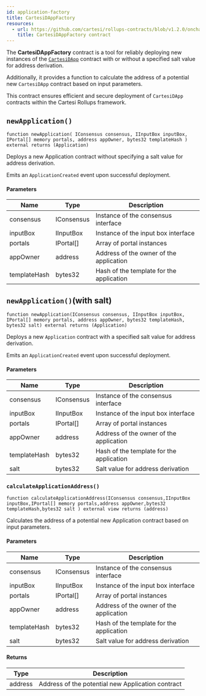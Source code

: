 ```yaml
---
id: application-factory
title: CartesiDAppFactory
resources:
  - url: https://github.com/cartesi/rollups-contracts/blob/v1.2.0/onchain/rollups/contracts/dapp/CartesiDAppFactory.sol
    title: CartesiDAppFactory contract
---
```


The **CartesiDAppFactory** contract is a tool for reliably deploying new instances of the [`CartesiDApp`](../json-rpc/application.md) contract with or without a specified salt value for address derivation.

Additionally, it provides a function to calculate the address of a potential new `CartesiDApp` contract based on input parameters.

This contract ensures efficient and secure deployment of `CartesiDApp` contracts within the Cartesi Rollups framework.


## `newApplication()` 

```solidity
function newApplication( IConsensus consensus, IInputBox inputBox, IPortal[] memory portals, address appOwner, bytes32 templateHash ) external returns (Application)
```

Deploys a new Application contract without specifying a salt value for address derivation.

Emits an `ApplicationCreated` event upon successful deployment.

#### Parameters

| Name         | Type       | Description                              |
| ------------ | ---------- | ---------------------------------------- |
| consensus    | IConsensus | Instance of the consensus interface      |
| inputBox     | IInputBox  | Instance of the input box interface      |
| portals      | IPortal[]  | Array of portal instances                |
| appOwner     | address    | Address of the owner of the application  |
| templateHash | bytes32    | Hash of the template for the application |

## `newApplication()`(with salt)

```solidity
function newApplication(IConsensus consensus, IInputBox inputBox, IPortal[] memory portals, address appOwner, bytes32 templateHash, bytes32 salt) external returns (Application)
```

Deploys a new `Application` contract with a specified salt value for address derivation.

Emits an `ApplicationCreated` event upon successful deployment.

#### Parameters

| Name         | Type       | Description                              |
| ------------ | ---------- | ---------------------------------------- |
| consensus    | IConsensus | Instance of the consensus interface      |
| inputBox     | IInputBox  | Instance of the input box interface      |
| portals      | IPortal[]  | Array of portal instances                |
| appOwner     | address    | Address of the owner of the application  |
| templateHash | bytes32    | Hash of the template for the application |
| salt         | bytes32    | Salt value for address derivation        |

### `calculateApplicationAddress()`

```solidity
function calculateApplicationAddress(IConsensus consensus,IInputBox inputBox,IPortal[] memory portals,address appOwner,bytes32 templateHash,bytes32 salt ) external view returns (address)
```

Calculates the address of a potential new Application contract based on input parameters.

#### Parameters

| Name         | Type       | Description                              |
| ------------ | ---------- | ---------------------------------------- |
| consensus    | IConsensus | Instance of the consensus interface      |
| inputBox     | IInputBox  | Instance of the input box interface      |
| portals      | IPortal[]  | Array of portal instances                |
| appOwner     | address    | Address of the owner of the application  |
| templateHash | bytes32    | Hash of the template for the application |
| salt         | bytes32    | Salt value for address derivation        |

#### Returns

| Type    | Description                                       |
| ------- | ------------------------------------------------- |
| address | Address of the potential new Application contract |
